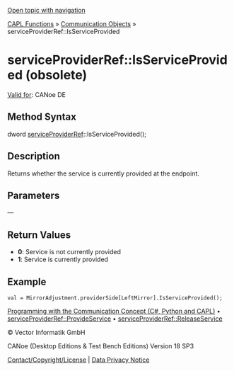 [Open topic with navigation](../../../../../CANoeDEFamily.htm#Topics/CAPLFunctions/CommunicationObjects/Methods/CAPLfunctionServiceProviderRefIsServiceProvided.md)

[CAPL Functions](../../CAPLfunctions.md) » [Communication Objects](../CAPLfunctionsCOOverview.md) » serviceProviderRef::IsServiceProvided

# serviceProviderRef::IsServiceProvided (obsolete)

[Valid for](../../../Shared/FeatureAvailability.md):  CANoe DE

## Method Syntax

dword [serviceProviderRef](../Objects/CAPLfunctionServiceProviderRef.md)::IsServiceProvided();

## Description

Returns whether the service is currently provided at the endpoint.

## Parameters

—

## Return Values

- **0**: Service is not currently provided
- **1**: Service is currently provided

## Example

```plaintext
val = MirrorAdjustment.providerSide[LeftMirror].IsServiceProvided();
```

[Programming with the Communication Concept (C#, Python and CAPL)](../../../CANoeCANalyzer/CommunicationConcept/Programming/CCP.md) • [serviceProviderRef::ProvideService](CAPLfunctionServiceProviderRefProvideService.md) • [serviceProviderRef::ReleaseService](CAPLfunctionServiceProviderRefReleaseService.md)

© Vector Informatik GmbH

CANoe (Desktop Editions & Test Bench Editions) Version 18 SP3

[Contact/Copyright/License](../../../Shared/ContactCopyrightLicense.md) | [Data Privacy Notice](https://www.vector.com/int/en/company/get-info/privacy-policy/)